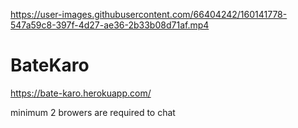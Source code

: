 

https://user-images.githubusercontent.com/66404242/160141778-547a59c8-397f-4d27-ae36-2b33b08d71af.mp4

# BateKaro

https://bate-karo.herokuapp.com/

minimum 2 browers are required to chat

